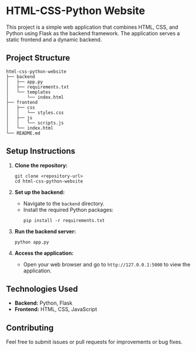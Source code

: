 # HTML-CSS-Python Website

This project is a simple web application that combines HTML, CSS, and Python using Flask as the backend framework. The application serves a static frontend and a dynamic backend.

## Project Structure

```
html-css-python-website
├── backend
│   ├── app.py
│   ├── requirements.txt
│   └── templates
│       └── index.html
├── frontend
│   ├── css
│   │   └── styles.css
│   ├── js
│   │   └── scripts.js
│   └── index.html
└── README.md
```

## Setup Instructions

1. **Clone the repository:**
   ```
   git clone <repository-url>
   cd html-css-python-website
   ```

2. **Set up the backend:**
   - Navigate to the `backend` directory.
   - Install the required Python packages:
     ```
     pip install -r requirements.txt
     ```

3. **Run the backend server:**
   ```
   python app.py
   ```

4. **Access the application:**
   - Open your web browser and go to `http://127.0.0.1:5000` to view the application.

## Technologies Used

- **Backend:** Python, Flask
- **Frontend:** HTML, CSS, JavaScript

## Contributing

Feel free to submit issues or pull requests for improvements or bug fixes.